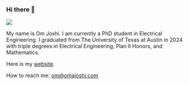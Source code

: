 ### Hi there 👋

![](https://komarev.com/ghpvc/?username=omajoshi)

My name is Om Joshi. I am currently a PhD student in Electrical Engineering. I graduated from The University of Texas at Austin in 2024 with triple degrees in Electrical Engineering, Plan II Honors, and Mathematics.

Here is my [website](https://omajoshi.com/).

How to reach me: om@omajoshi.com
